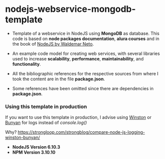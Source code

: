# nodejs-webservice-mongodb-template
- Template of a webservice in NodeJS using **MongoDB** as database. This code is based on **node packages documentation**, **alura courses** and in
the book of [NodeJS by Waldemar Neto](https://github.com/waldemarnt/building-testable-apis-with-nodejs).

- An example code model for creating web services,
with several libraries used to increase **scalability**,
**performance**, **maintainability**, and **functionality**.

- All the bibliographic references for the respective sources
from where I took the content are in the file **package.json**.

- Some references have been omitted since there are dependencies in **package.json**.

### Using this template in production
If you want to use this template in production, I advise using [Winston](https://github.com/winstonjs/winston) or [Bunyan](https://github.com/trentm/node-bunyan) for logs instead of _console.log()_

Why? https://strongloop.com/strongblog/compare-node-js-logging-winston-bunyan/

- **NodeJS Version 6.10.3**
- **NPM Version 3.10.10**
